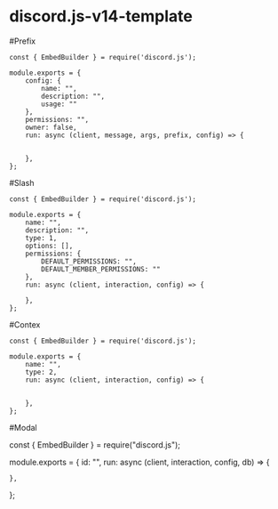 # discord.js-v14-template

#Prefix
```
const { EmbedBuilder } = require('discord.js');

module.exports = {
    config: {
        name: "", 
        description: "", 
        usage: "" 
    },
    permissions: "", 
    owner: false, 
    run: async (client, message, args, prefix, config) => {

        
    },
};
```

#Slash
```
const { EmbedBuilder } = require('discord.js');

module.exports = {
    name: "", 
    description: "", 
    type: 1, 
    options: [], 
    permissions: {
        DEFAULT_PERMISSIONS: "", 
        DEFAULT_MEMBER_PERMISSIONS: "" 
    },
    run: async (client, interaction, config) => {

    },
};
```
#Contex
```
const { EmbedBuilder } = require('discord.js');

module.exports = {
    name: "",
    type: 2, 
    run: async (client, interaction, config) => {


    },
};
```
#Modal

const { EmbedBuilder } = require("discord.js");

module.exports = {
    id: "", 
    run: async (client, interaction, config, db) => {



    },
};
```




